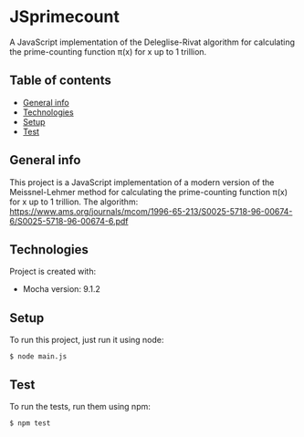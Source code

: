 # JSprimecount
A JavaScript implementation of the Deleglise-Rivat algorithm for calculating the prime-counting function π(x) for x up to 1 trillion.
## Table of contents
* [General info](#general-info)
* [Technologies](#technologies)
* [Setup](#setup)
* [Test](#test)

## General info
This project is a JavaScript implementation of a modern version of the Meissnel-Lehmer method for calculating the prime-counting function π(x) for x up to 1 trillion.
The algorithm: https://www.ams.org/journals/mcom/1996-65-213/S0025-5718-96-00674-6/S0025-5718-96-00674-6.pdf
	
## Technologies
Project is created with:
* Mocha version: 9.1.2
	
## Setup
To run this project, just run it using node:

```
$ node main.js
```

## Test
To run the tests, run them using npm:

```
$ npm test
```
